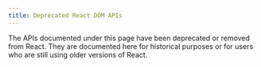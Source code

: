 ```yaml
---
title: Deprecated React DOM APIs
---
```


<Intro>

The APIs documented under this page have been deprecated or removed from React. They are documented here for historical purposes or for users who are still using older versions of React.

</Intro>
